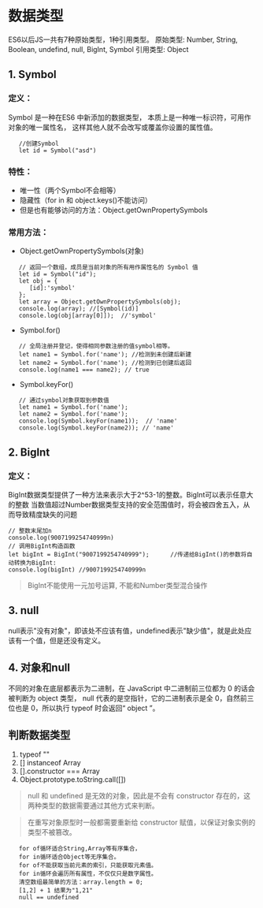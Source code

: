 # 数据类型
ES6以后JS一共有7种原始类型，1种引用类型。
原始类型:  Number, String, Boolean, undefind, null, 
           BigInt, Symbol
引用类型:  Object
## 1. Symbol
### 定义：
Symbol 是一种在ES6 中新添加的数据类型，
本质上是一种唯一标识符，可用作对象的唯一属性名，
这样其他人就不会改写或覆盖你设置的属性值。
```
   //创建Symbol
   let id = Symbol("asd")
```
### 特性：
- 唯一性（两个Symbol不会相等）
- 隐藏性（for in 和 object.keys()不能访问）
- 但是也有能够访问的方法：Object.getOwnPropertySymbols

### 常用方法：
- Object.getOwnPropertySymbols(对象)
```
   // 返回一个数组，成员是当前对象的所有用作属性名的 Symbol 值
   let id = Symbol("id");
   let obj = {
      [id]:'symbol'
   };
   let array = Object.getOwnPropertySymbols(obj);
   console.log(array); //[Symbol(id)]
   console.log(obj[array[0]]);  //'symbol'
```
- Symbol.for()
```
   // 全局注册并登记，使得相同参数注册的值symbol相等。
   let name1 = Symbol.for('name'); //检测到未创建后新建
   let name2 = Symbol.for('name'); //检测到已创建后返回
   console.log(name1 === name2); // true
```
- Symbol.keyFor()
```
   // 通过symbol对象获取到参数值
   let name1 = Symbol.for('name');
   let name2 = Symbol.for('name');
   console.log(Symbol.keyFor(name1));  // 'name'
   console.log(Symbol.keyFor(name2)); // 'name'
```

## 2. BigInt
### 定义：
BigInt数据类型提供了一种方法来表示大于2^53-1的整数。BigInt可以表示任意大的整数
当数值超过Number数据类型支持的安全范围值时，将会被四舍五入，从而导致精度缺失的问题
```
// 整数末尾加n
console.log(9007199254740999n)
// 调用BigInt构造函数
let bigInt = BigInt("9007199254740999");      //传递给BigInt()的参数将自动转换为BigInt:
console.log(bigInt) //9007199254740999n    
```
> BigInt不能使用一元加号运算, 不能和Number类型混合操作

## 3. null
null表示"没有对象"，即该处不应该有值，undefined表示"缺少值"，就是此处应该有一个值，但是还没有定义。

## 4. 对象和null
不同的对象在底层都表示为二进制，在 JavaScript 中二进制前三位都为 0 的话会被判断为 object 类型， null 代表的是空指针，它的二进制表示是全 0，自然前三位也是 0，所以执行 typeof 时会返回“ object ”。

## 判断数据类型
1. typeof ""
2. [] instanceof Array
3. [].constructor === Array
4. Object.prototype.toString.call([])
> null 和 undefined 是无效的对象，因此是不会有 constructor 存在的，这两种类型的数据需要通过其他方式来判断。

> 在重写对象原型时一般都需要重新给 constructor 赋值，以保证对象实例的类型不被篡改。

```
   for of循环适合String,Array等有序集合，
   for in循环适合Object等无序集合。
   for of不能获取当前元素的索引，只能获取元素值。
   for in循环会遍历所有属性，不仅仅只是数字属性。
   清空数组最简单的方法：array.length = 0;
   [1,2] + 1 结果为"1,21"
   null == undefined
```